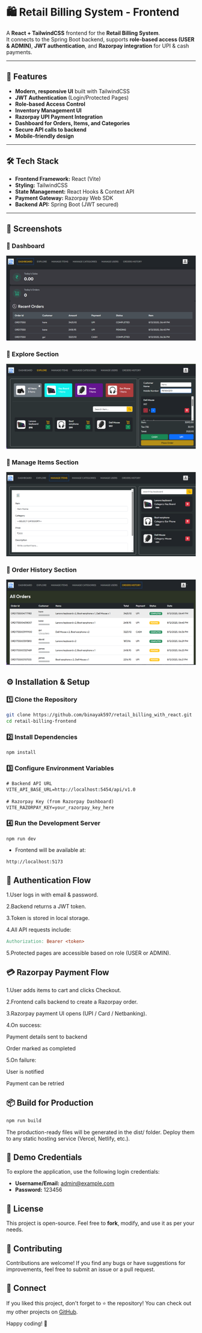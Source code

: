 # 🛍️ Retail Billing System - Frontend

A **React + TailwindCSS** frontend for the **Retail Billing System**.  
It connects to the Spring Boot backend, supports **role-based access (USER & ADMIN)**, **JWT authentication**, and **Razorpay integration** for UPI & cash payments.

---

## 🚀 Features
- **Modern, responsive UI** built with TailwindCSS
- **JWT Authentication** (Login/Protected Pages)
- **Role-based Access Control**
- **Inventory Management UI**
- **Razorpay UPI Payment Integration**
- **Dashboard for Orders, Items, and Categories**
- **Secure API calls to backend**
- **Mobile-friendly design**

---

## 🛠 Tech Stack
- **Frontend Framework:** React (Vite)
- **Styling:** TailwindCSS
- **State Management:** React Hooks & Context API
- **Payment Gateway:** Razorpay Web SDK
- **Backend API:** Spring Boot (JWT secured)

---


## 📸 Screenshots

### 🔹 Dashboard  
![Dashboard](./screenshots/dashboard.png)

### 🔹 Explore Section 
![Explore Section](./screenshots/explore.png)

### 🔹 Manage Items Section 
![Manage Items Section](./screenshots/items.png)

### 🔹 Order History Section 
![Order History Section](./screenshots/orders.png)

## ⚙️ Installation & Setup

### **1️⃣ Clone the Repository**
```bash
git clone https://github.com/binayak597/retail_billing_with_react.git
cd retail-billing-frontend
```

### **2️⃣ Install Dependencies**

```bash
npm install
```

### **3️⃣ Configure Environment Variables**

```env
# Backend API URL
VITE_API_BASE_URL=http://localhost:5454/api/v1.0

# Razorpay Key (from Razorpay Dashboard)
VITE_RAZORPAY_KEY=your_razorpay_key_here
```

### **4️⃣ Run the Development Server**

```bash
npm run dev
```
- Frontend will be available at:

```arduino
http://localhost:5173
```

## 🔐 Authentication Flow
1.User logs in with email & password.

2.Backend returns a JWT token.

3.Token is stored in local storage.

4.All API requests include:

```makefile
Authorization: Bearer <token>
```
5.Protected pages are accessible based on role (USER or ADMIN).


## 💳 Razorpay Payment Flow
1.User adds items to cart and clicks Checkout.

2.Frontend calls backend to create a Razorpay order.

3.Razorpay payment UI opens (UPI / Card / Netbanking).

4.On success:

Payment details sent to backend

Order marked as completed

5.On failure:

User is notified

Payment can be retried

## 📦 Build for Production
```bash
npm run build
```

The production-ready files will be generated in the dist/ folder.
Deploy them to any static hosting service (Vercel, Netlify, etc.).

## 📌 Demo Credentials

To explore the application, use the following login credentials:

- **Username/Email:** admin@example.com  
- **Password:** 123456  

## 📜 License

This project is open-source. Feel free to **fork**, modify, and use it as per your needs.

## 🎯 Contributing

Contributions are welcome! If you find any bugs or have suggestions for improvements, feel free to submit an issue or a pull request.

## 🙌 Connect

If you liked this project, don't forget to ⭐ the repository! You can check out my other projects on [GitHub](https://github.com/binayak597).

Happy coding! 🚀